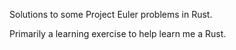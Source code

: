 Solutions to some Project Euler problems in Rust.

Primarily a learning exercise to help learn me a Rust.
